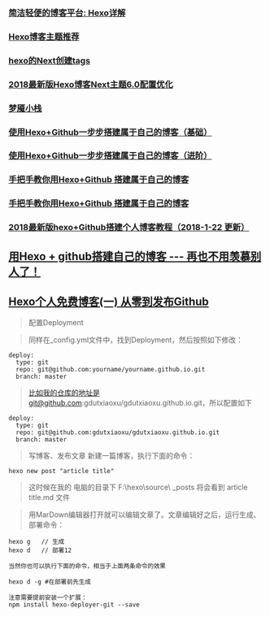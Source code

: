 ### [简洁轻便的博客平台: Hexo详解](https://blog.csdn.net/kingice1014/article/details/52924523)
### [Hexo博客主题推荐](https://www.jianshu.com/p/bcdbe7347c8d)
### [hexo的Next创建tags](https://blog.csdn.net/lcyaiym/article/details/76762105?locationNum=5&fps=1)
### [2018最新版Hexo博客Next主题6.0配置优化](https://blog.csdn.net/qq_32454537/article/details/79482896)
### [梦魇小栈](https://github.com/ihoey/blog)
### [使用Hexo+Github一步步搭建属于自己的博客（基础）](https://www.cnblogs.com/fengxiongZz/p/7707219.html)
### [使用Hexo+Github一步步搭建属于自己的博客（进阶）](https://www.cnblogs.com/fengxiongZz/p/7707568.html)
### [手把手教你用Hexo+Github 搭建属于自己的博客](https://blog.csdn.net/gdutxiaoxu/article/details/53576018)
### [手把手教你用Hexo+Github 搭建属于自己的博客](https://blog.csdn.net/gdutxiaoxu/article/details/53576018)
### [2018最新版hexo+Github搭建个人博客教程（2018-1-22 更新）](https://blog.csdn.net/qq_32454537/article/details/79482908)
## [用Hexo + github搭建自己的博客 --- 再也不用羡慕别人了！](https://blog.csdn.net/Hoshea_chx/article/details/78826689)
## [Hexo个人免费博客(一) 从零到发布Github](https://blog.csdn.net/linshuhe1/article/details/52415449)

> 配置Deployment

> 同样在_config.yml文件中，找到Deployment，然后按照如下修改：


```
deploy:
  type: git
  repo: git@github.com:yourname/yourname.github.io.git
  branch: master
```
> 比如我的仓库的地址是git@github.com:gdutxiaoxu/gdutxiaoxu.github.io.git，所以配置如下
```
deploy:
  type: git
  repo: git@github.com:gdutxiaoxu/gdutxiaoxu.github.io.git
  branch: master
```
> 写博客、发布文章
> 新建一篇博客，执行下面的命令：
```
hexo new post "article title"
```
> 这时候在我的 电脑的目录下 F:\hexo\source\ _posts 将会看到  article title.md 文件

> 用MarDown编辑器打开就可以编辑文章了。文章编辑好之后，运行生成、部署命令：
```
hexo g   // 生成
hexo d   // 部署12

当然你也可以执行下面的命令，相当于上面两条命令的效果

hexo d -g #在部署前先生成

注意需要提前安装一个扩展：
npm install hexo-deployer-git --save
 ```

